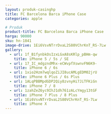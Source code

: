 ```yaml
---
layout: produk-casinghp
title: FC Barcelona Barca iPhone Case
categories: apple

# Produk
product-title: FC Barcelona Barca iPhone Case
harga: 90000
sku: hn-1841
image-drive: 1Ei6VsvNTrrDvaL2S80VChrKnT_RS-7Lw
gallery:
  - url: 1f_B1fynbkOsIzxLGxA8sKRlp_pBHm-qw
    title: iPhone 5 / 5s / SE
  - url: 17_IC_mdgzndMhx-eCWvpfXswnvFN6K9-
    title: iPhone 6 / 6s
  - url: 1xio2Hzm7wqlqoZiJI8ucAMLgEDM02jrU
    title: iPhone 6 Plus / 6s Plus
  - url: 1ALqPBBMpdGDP2Qiy8zvnyHi7JiTFKiGn
    title: iPhone 7 / 8
  - url: 1zahZeZ6yc9IhJ1dh761zALcYmgy13tGF
    title: iPhone 7 Plus / 8 Plus
  - url: 1Ei6VsvNTrrDvaL2S80VChrKnT_RS-7Lw
    title: iPhone X
---
```

